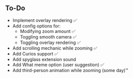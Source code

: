 ## To-Do
* Implement overlay rendering ✅
* Add config options for:
    * Modifying zoom amount ✅
    * Toggling smooth camera ✅
    * Toggling overlay rendering ✅
* Add scrolling mechanic while zooming ✅
* Add Curios support ✅
* Add spyglass extension sound
* Add What meme option (user suggestion) ✅ 
* Add third-person animation while zooming (some day)™️